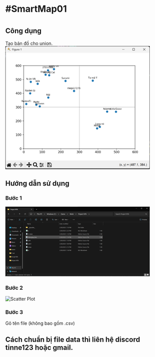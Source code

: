 <h1>#SmartMap01<h1>
<h2>Công dụng</h1>
Tạo bản đồ cho union.
<img src="Screenshot_3.png" alt="Scatter Plot" width="450">
<h2>Hướng dẫn sử dụng</h2>
<h3>Bước 1</h3>
<img src="Screenshot_1.png" alt="Scatter Plot" width="450">
<h3>Bước 2</h3>
<img src="Sreenshot_2.png" alt="Scatter Plot" width="450">
<h3>Bước 3</h3>
Gõ tên file (không bao gồm .csv)
<h2>Cách chuẩn bị file data thì liên hệ discord tinne123 hoặc gmail.</h2>

